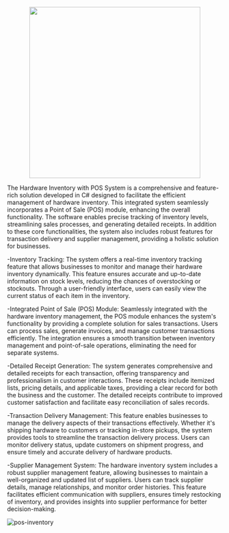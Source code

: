 <p align="center"><img src="https://miro.medium.com/v2/resize:fit:1400/1*_NVBTVdmjt3Qvq3CZOySXg.png" width="400"></p>

The Hardware Inventory with POS System is a comprehensive and feature-rich solution developed in C# designed to facilitate the efficient management of hardware inventory. This integrated system seamlessly incorporates a Point of Sale (POS) module, enhancing the overall functionality. The software enables precise tracking of inventory levels, streamlining sales processes, and generating detailed receipts. In addition to these core functionalities, the system also includes robust features for transaction delivery and supplier management, providing a holistic solution for businesses.

-Inventory Tracking:
The system offers a real-time inventory tracking feature that allows businesses to monitor and manage their hardware inventory dynamically. This feature ensures accurate and up-to-date information on stock levels, reducing the chances of overstocking or stockouts. Through a user-friendly interface, users can easily view the current status of each item in the inventory.

-Integrated Point of Sale (POS) Module:
Seamlessly integrated with the hardware inventory management, the POS module enhances the system's functionality by providing a complete solution for sales transactions. Users can process sales, generate invoices, and manage customer transactions efficiently. The integration ensures a smooth transition between inventory management and point-of-sale operations, eliminating the need for separate systems.

-Detailed Receipt Generation:
The system generates comprehensive and detailed receipts for each transaction, offering transparency and professionalism in customer interactions. These receipts include itemized lists, pricing details, and applicable taxes, providing a clear record for both the business and the customer. The detailed receipts contribute to improved customer satisfaction and facilitate easy reconciliation of sales records.

-Transaction Delivery Management:
This feature enables businesses to manage the delivery aspects of their transactions effectively. Whether it's shipping hardware to customers or tracking in-store pickups, the system provides tools to streamline the transaction delivery process. Users can monitor delivery status, update customers on shipment progress, and ensure timely and accurate delivery of hardware products.

-Supplier Management System:
The hardware inventory system includes a robust supplier management feature, allowing businesses to maintain a well-organized and updated list of suppliers. Users can track supplier details, manage relationships, and monitor order histories. This feature facilitates efficient communication with suppliers, ensures timely restocking of inventory, and provides insights into supplier performance for better decision-making.

![pos-inventory](https://github.com/Olivares1234/Hardware-Inventory-POS-System/assets/83743108/fe02619a-25df-4c38-9fa2-5bc56e3115c8)







